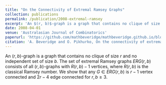```yaml
---
title: "On the Connectivity of Extremal Ramsey Graphs"
collection: publications
permalink: /publication/2008-extremal-ramsey
excerpt: 'An $(r, b)$-graph is a graph that contains no clique of size $r$ and no independent set of size $b$. The set of extremal Ramsey graphs $ERG(r, b)$ consists of all $(r, b)$-graphs with $R(r, b) − 1$ vertices, where $R(r, b)$ is the classical Ramsey number. We show that any $G \in ERG(r, b)$ is $r − 1$ vertex connected and $2r − 4$ edge connected for $r, b \geq 3$.'
date: 2008-04-01
venue: 'Australasian Journal of Combinatorics'
paperurl: 'https://github.com/mathbeveridge/mathbeveridge.github.io/blob/master/files/ergcon.pdf'
citation: 'A. Beveridge and O. Pikhurko, On the connectivity of extremal Ramsey graphs, Australasian Journal of Combinatorics, 41 (2008), 57–62.'
---
```


An $(r, b)$-graph is a graph that contains no clique of size $r$ and no independent set of size $b$. The set of extremal Ramsey graphs $ERG(r, b)$ consists of all $(r, b)$-graphs with $R(r, b) − 1$ vertices, where $R(r, b)$ is the classical Ramsey number. We show that any $G \in ERG(r, b)$ is $r − 1$ vertex connected and $2r − 4$ edge connected for $r, b \geq 3$.
